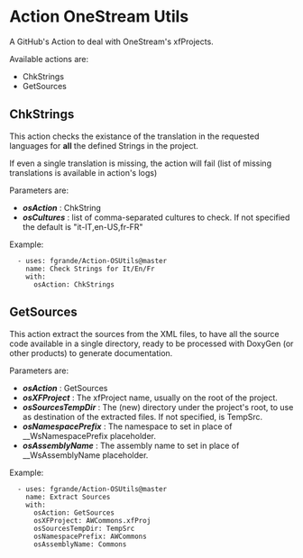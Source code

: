 # Action OneStream Utils

A GitHub's Action to deal with OneStream's xfProjects.

Available actions are:

- ChkStrings
- GetSources



## ChkStrings

This action checks the existance of the translation in the requested languages for **all** the defined Strings in the project.

If even a single translation is missing, the action will fail (list of missing translations is available in action's logs)

Parameters are:

- ***osAction*** : ChkString
- ***osCultures*** : list of comma-separated cultures to check. If not specified the default is "it-IT,en-US,fr-FR"

Example:

      - uses: fgrande/Action-OSUtils@master
        name: Check Strings for It/En/Fr
        with:
          osAction: ChkStrings


## GetSources

This action extract the sources from the XML files, to have all the source code available in a single directory, ready to be processed with DoxyGen (or other products) to generate documentation.

Parameters are:

- ***osAction*** : GetSources
- ***osXFProject*** : The xfProject name, usually on the root of the project.
- ***osSourcesTempDir*** : The (new) directory under the project's root, to use as destination of the extracted files. If not specified, is TempSrc.
- ***osNamespacePrefix*** : The namespace to set in place of __WsNamespacePrefix placeholder.
- ***osAssemblyName*** : The assembly name to set in place of __WsAssemblyName placeholder.

Example:

      - uses: fgrande/Action-OSUtils@master
        name: Extract Sources
        with:
          osAction: GetSources
          osXFProject: AWCommons.xfProj
          osSourcesTempDir: TempSrc
          osNamespacePrefix: AWCommons
          osAssemblyName: Commons

